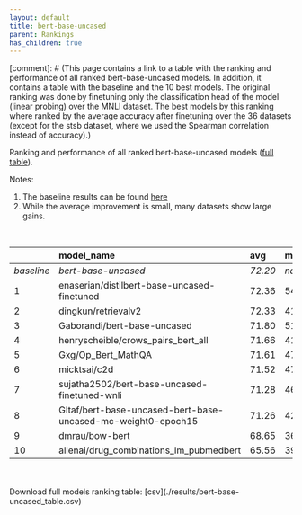 ```yaml
---
layout: default
title: bert-base-uncased
parent: Rankings
has_children: true
---
```

[comment]: # (This page contains a link to a table with the ranking and performance of all ranked bert-base-uncased models. In addition, it contains a table with the baseline and the 10 best models. The original ranking was done by finetuning only the classification head of the model (linear probing) over the MNLI dataset.  The best models  by this ranking where ranked by the average accuracy after finetuning over the 36 datasets (except for the stsb dataset, where we used the Spearman correlation instead of accuracy).)

Ranking and performance of all ranked bert-base-uncased models ([full table](./results/bert-base-uncased_table.csv)).

Notes:
1. The baseline results can be found [here](bert-base-uncased_pretrain_scores_table)
1. While the average improvement is small, many datasets show large gains.
<br>


|            | model_name                                                   | avg     | mnli_lp   | 20_newsgroup   | ag_news   | amazon_reviews_multi   | anli    | boolq   | cb      | cola    | copa    | dbpedia   | esnli   | financial_phrasebank   | imdb    | isear   | mnli    | mrpc    | multirc   | poem_sentiment   | qnli    | qqp     | rotten_tomatoes   | rte     | sst2    | sst_5bins   | stsb    | trec_coarse   | trec_fine   | tweet_ev_emoji   | tweet_ev_emotion   | tweet_ev_hate   | tweet_ev_irony   | tweet_ev_offensive   | tweet_ev_sentiment   | wic     | wnli    | wsc     | yahoo_answers   |
|:-----------|:-------------------------------------------------------------|:--------|:----------|:---------------|:----------|:-----------------------|:--------|:--------|:--------|:--------|:--------|:----------|:--------|:-----------------------|:--------|:--------|:--------|:--------|:----------|:-----------------|:--------|:--------|:------------------|:--------|:--------|:------------|:--------|:--------------|:------------|:-----------------|:-------------------|:----------------|:-----------------|:---------------------|:---------------------|:--------|:--------|:--------|:----------------|
| *baseline* | *bert-base-uncased*                                          | *72.20* | *nan*     | *83.05*        | *89.59*   | *65.92*                | *46.95* | *68.96* | *64.38* | *81.83* | *49.45* | *78.16*   | *89.70* | *68.53*                | *91.58* | *69.07* | *83.73* | *81.99* | *59.97*   | *66.68*          | *89.88* | *90.27* | *84.85*           | *59.98* | *91.97* | *52.80*     | *85.86* | *96.06*       | *68.33*     | *36.01*          | *79.91*            | *52.85*         | *67.76*          | *85.37*              | *69.48*              | *63.25* | *50.56* | *62.12* | *72.32*         |
| 1          | enaserian/distilbert-base-uncased-finetuned                  | 72.36   | 54.19     | 75.60          | 69.82     | 81.80                  | 47.59   | 64.29   | 56.00   | 82.55   | 59.78   | 83.55     | 90.10   | 36.44                  | 85.08   | 71.90   | 90.10   | 83.33   | 63.17     | 91.59            | 47.59   | 90.59   | 52.22             | 62.09   | 66.22   | 91.51       | 86.40   | 66.35         | 96.40       | 80.72            | 52.36              | 69.01           | 83.95            | 83.71                | 62.09                | 63.46   | 49.30   | 90.00   | 78.40           |
| 2          | dingkun/retrievalv2                                          | 72.33   | 41.04     | 82.89          | 89.87     | 66.46                  | 45.78   | 69.33   | 64.29   | 80.82   | 53.00   | 77.50     | 89.55   | 83.80                  | 90.76   | 69.69   | 84.14   | 83.33   | 59.26     | 69.23            | 91.03   | 89.53   | 84.99             | 62.45   | 91.17   | 51.76       | 86.14   | 97.00         | 78.00       | 36.33            | 79.66              | 51.14           | 64.80            | 83.72                | 70.56                | 63.01   | 26.76   | 63.46   | 72.77           |
| 3          | Gaborandi/bert-base-uncased                                  | 71.80   | 51.13     | 82.25          | 89.03     | 65.74                  | 47.09   | 67.71   | 75.00   | 79.67   | 53.00   | 78.23     | 90.21   | 69.50                  | 90.81   | 68.64   | 83.15   | 77.94   | 60.71     | 66.35            | 88.71   | 90.04   | 83.86             | 59.93   | 90.48   | 51.49       | 84.88   | 95.20         | 74.20       | 36.21            | 80.30              | 51.41           | 68.49            | 85.47                | 69.20                | 63.79   | 30.99   | 63.46   | 71.50           |
| 4          | henryscheible/crows_pairs_bert_all                           | 71.66   | 41.73     | 83.59          | 89.40     | 66.18                  | 47.03   | 69.05   | 55.36   | 82.26   | 55.00   | 78.83     | 90.41   | 68.10                  | 91.74   | 69.62   | 84.03   | 78.43   | 55.59     | 66.35            | 90.79   | 88.70   | 84.15             | 57.04   | 92.09   | 53.21       | 85.19   | 96.40         | 68.40       | 35.99            | 80.51              | 50.67           | 68.75            | 84.53                | 70.61                | 61.44   | 46.48   | 61.54   | 72.40           |
| 5          | Gxg/Op_Bert_MathQA                                           | 71.61   | 47.61     | 81.82          | 89.57     | 65.94                  | 47.50   | 67.00   | 69.64   | 82.74   | 38.00   | 78.30     | 90.22   | 66.70                  | 91.15   | 69.04   | 83.48   | 75.98   | 61.57     | 69.23            | 89.80   | 90.43   | 85.18             | 56.32   | 92.55   | 52.53       | 84.67   | 95.80         | 74.60       | 36.03            | 80.72              | 51.18           | 65.18            | 85.00                | 68.53                | 57.84   | 49.30   | 63.46   | 71.00           |
| 6          | micktsai/c2d                                                 | 71.52   | 47.23     | 83.17          | 89.90     | 66.02                  | 46.91   | 70.52   | 41.07   | 82.74   | 53.00   | 78.17     | 90.26   | 56.30                  | 91.45   | 71.12   | 83.97   | 84.56   | 61.47     | 66.35            | 90.06   | 89.60   | 84.99             | 62.09   | 92.20   | 52.62       | 85.67   | 96.20         | 67.20       | 36.04            | 79.52              | 53.87           | 66.33            | 85.35                | 70.21                | 63.32   | 46.48   | 63.46   | 72.43           |
| 7          | sujatha2502/bert-base-uncased-finetuned-wnli                 | 71.28   | 46.49     | 82.58          | 89.70     | 66.10                  | 46.59   | 68.47   | 67.86   | 82.55   | 45.00   | 77.93     | 89.81   | 52.90                  | 91.46   | 69.36   | 83.88   | 84.56   | 57.84     | 65.38            | 90.10   | 90.58   | 85.18             | 54.51   | 92.09   | 52.35       | 86.04   | 95.00         | 64.00       | 36.29            | 77.97              | 53.77           | 66.96            | 84.65                | 69.31                | 62.07   | 52.11   | 58.65   | 72.33           |
| 8          | GItaf/bert-base-uncased-bert-base-uncased-mc-weight0-epoch15 | 71.26   | 42.41     | 74.60          | 89.63     | 72.00                  | 45.72   | 66.94   | 71.43   | 80.35   | 45.00   | 81.68     | 45.72   | 35.48                  | 83.86   | 70.90   | 88.39   | 77.94   | 59.14     | 91.17            | 56.68   | 90.04   | 52.94             | 49.30   | 64.88   | 91.63       | 84.98   | 70.19         | 96.60       | 79.94            | 52.09              | 67.73           | 84.07            | 69.43                | 82.80                | 63.01   | 89.10   | 61.54   | 78.47           |
| 9          | dmrau/bow-bert                                               | 68.65   | 36.41     | 76.45          | 88.77     | 63.06                  | 40.25   | 66.79   | 66.07   | 71.14   | 55.00   | 77.73     | 89.34   | 70.80                  | 85.02   | 65.12   | 81.56   | 71.81   | 56.21     | 66.35            | 86.33   | 85.40   | 80.21             | 55.60   | 86.12   | 47.69       | 60.12   | 94.60         | 63.40       | 33.86            | 75.93              | 49.97           | 63.65            | 82.79                | 67.49                | 56.74   | 56.34   | 63.46   | 70.20           |
| 10         | allenai/drug_combinations_lm_pubmedbert                      | 65.56   | 39.82     | 65.08          | 86.60     | 63.20                  | 43.09   | 67.86   | 62.50   | 69.13   | 54.00   | 73.43     | 84.06   | 48.10                  | 87.34   | 47.98   | 79.16   | 74.26   | 59.45     | 66.35            | 86.33   | 87.00   | 73.64             | 59.57   | 87.50   | 40.81       | 80.07   | 89.60         | 56.00       | 31.30            | 52.43              | 47.91           | 57.40            | 79.42                | 63.65                | 58.93   | 49.30   | 63.46   | 64.17           |


<br>
<br>
Download full models ranking table: [csv](./results/bert-base-uncased_table.csv)